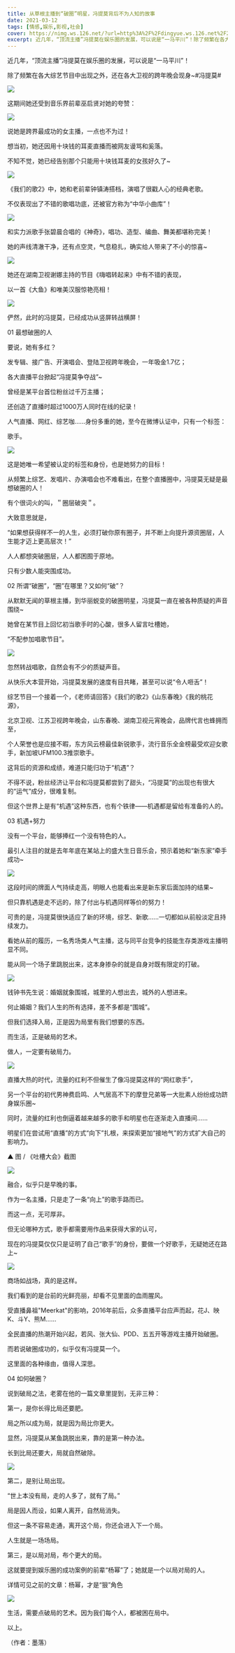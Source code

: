 ```yaml
---
title: 从草根主播到“破圈”明星，冯提莫背后不为人知的故事
date: 2021-03-12
tags: [情感,娱乐,影视,社会]
cover: https://nimg.ws.126.net/?url=http%3A%2F%2Fdingyue.ws.126.net%2F2021%2F0312%2Fee0aec46j00qpu3860013c000d200ibm.jpg&thumbnail=650x2147483647&quality=80&type=jpg
excerpt: 近几年，“顶流主播”冯提莫在娱乐圈的发展，可以说是“一马平川”！除了频繁在各大综艺节目中出现之外，还在各大卫视的跨年晚会现身~冯提莫![](https://nimg.ws.126.net/?url=http%3A%2F%2Fdi
---
```

近几年，“顶流主播”冯提莫在娱乐圈的发展，可以说是“一马平川”！

除了频繁在各大综艺节目中出现之外，还在各大卫视的跨年晚会现身~#冯提莫#

![](https://nimg.ws.126.net/?url=http%3A%2F%2Fdingyue.ws.126.net%2F2021%2F0312%2Fee0aec46j00qpu3860013c000d200ibm.jpg&thumbnail=650x2147483647&quality=80&type=jpg)  

这期间她还受到音乐界前辈巫启贤对她的夸赞：

![](https://nimg.ws.126.net/?url=http%3A%2F%2Fdingyue.ws.126.net%2F2021%2F0312%2F730f561dj00qpu386001bc000e800ggm.jpg&thumbnail=650x2147483647&quality=80&type=jpg)  

说她是跨界最成功的女主播，一点也不为过！

想当初，她还因用十块钱的耳麦直播而被网友谩骂和奚落。

不知不觉，她已经告别那个只能用十块钱耳麦的女孩好久了~

![](https://nimg.ws.126.net/?url=http%3A%2F%2Fdingyue.ws.126.net%2F2021%2F0312%2F6a65ff83j00qpu386000mc000b000gjm.jpg&thumbnail=650x2147483647&quality=80&type=jpg)  

《我们的歌2》中，她和老前辈钟镇涛搭档，演唱了很戳人心的经典老歌。

不仅表现出了不错的歌唱功底，还被官方称为“中华小曲库”！

![](https://nimg.ws.126.net/?url=http%3A%2F%2Fdingyue.ws.126.net%2F2021%2F0312%2F0288995fp00qpu3860081c000hs00ffm.png&thumbnail=650x2147483647&quality=80&type=jpg)  

和实力派歌手张碧晨合唱的《神奇》，唱功、造型、编曲、舞美都堪称完美！

她的声线清澈干净，还有点空灵，气息稳扎，确实给人带来了不小的惊喜~

![](https://nimg.ws.126.net/?url=http%3A%2F%2Fdingyue.ws.126.net%2F2021%2F0312%2F4b6f745ep00qpu3860083c000hs00a0m.png&thumbnail=650x2147483647&quality=80&type=jpg)  

她还在湖南卫视谢娜主持的节目《嗨唱转起来》中有不错的表现，

以一首《大鱼》和唯美汉服惊艳亮相！

![](https://nimg.ws.126.net/?url=http%3A%2F%2Fdingyue.ws.126.net%2F2021%2F0312%2Ffa6d6429j00qpu386001jc000hs00bvm.jpg&thumbnail=650x2147483647&quality=80&type=jpg)  

俨然，此时的冯提莫，已经成功从竖屏转战横屏！

01 最想破圈的人

要说，她有多红？

发专辑、接广告、开演唱会、登陆卫视跨年晚会，一年吸金1.7亿；

各大直播平台掀起“冯提莫争夺战”~

曾经是某平台首位粉丝过千万主播；

还创造了直播时超过1000万人同时在线的纪录！

人气直播、网红、综艺咖......身份多重的她，至今在微博认证中，只有一个标签：

歌手。

![](https://nimg.ws.126.net/?url=http%3A%2F%2Fdingyue.ws.126.net%2F2021%2F0312%2F4ec17510p00qpu386008mc000hs00e3m.png&thumbnail=650x2147483647&quality=80&type=jpg)  

这是她唯一希望被认定的标签和身份，也是她努力的目标！

从频繁上综艺、发唱片、办演唱会也不难看出，在整个直播圈中，冯提莫无疑是最想破圈的人！

有个很词火的叫，＂圈层破突＂。

大致意思就是，

“如果想获得样不一的人生，必须打破你原有圈子，并不断上向提升源资圈层，人生能才迈上更高层次！”

人人都想突破圈层，人人都困囿于原地。

只有少数人能突围成功。

02 所谓“破圈”，“圈”在哪里？又如何“破”？

从默默无闻的草根主播，到华丽蜕变的破圈明星，冯提莫一直在被各种质疑的声音围绕~

她曾在某节目上回忆初当歌手时的心酸，很多人留言吐槽她，

“不配参加唱歌节目”。

![](https://nimg.ws.126.net/?url=http%3A%2F%2Fdingyue.ws.126.net%2F2021%2F0312%2F32e08ad7j00qpu3860013c000hs00eum.jpg&thumbnail=650x2147483647&quality=80&type=jpg)  

忽然转战唱歌，自然会有不少的质疑声音。

从快乐大本营开始，冯提莫发展的速度有目共睹，甚至可以说“令人咂舌”！

综艺节目一个接着一个，《老师请回答》《我们的歌2》《山东春晚》《我的桃花源》，

北京卫视、江苏卫视跨年晚会，山东春晚、湖南卫视元宵晚会，品牌代言也蜂拥而至，

个人荣誉也是应接不暇，东方风云榜最佳新锐歌手，流行音乐全金榜最受欢迎女歌手，新加坡UFM100.3推崇歌手。

这背后的资源和成绩，难道只能归功于“机遇”？

不得不说，粉丝经济让平台和冯提莫都尝到了甜头，“冯提莫”的出现也有很大的“运气”成分，很难复制。

但这个世界上是有“机遇”这种东西，也有个铁律——机遇都是留给有准备的人的。

03 机遇+努力

没有一个平台，能够捧红一个没有特色的人。

最引人注目的就是去年年底在某站上的盛大生日音乐会，预示着她和“新东家”牵手成功~

![](https://nimg.ws.126.net/?url=http%3A%2F%2Fdingyue.ws.126.net%2F2021%2F0312%2Fbe796bc1j00qpu386000xc000gr005rm.jpg&thumbnail=650x2147483647&quality=80&type=jpg)  

这段时间的牌面人气持续走高，明眼人也能看出来是新东家后面加持的结果~

但只靠机遇是走不远的，除了付出与机遇同样等价的努力！

可贵的是，冯提莫很快适应了新的环境，综艺、新歌......一切都如从前般淡定且持续发力。

看她从前的履历，一名秀场类人气主播，这与同平台竞争的技能生存类游戏主播明显不同。

能从同一个场子里跳脱出来，这本身掺杂的就是自身对既有限定的打破。

![](https://nimg.ws.126.net/?url=http%3A%2F%2Fdingyue.ws.126.net%2F2021%2F0312%2F162ee2ebj00qpu386000oc000b200h9m.jpg&thumbnail=650x2147483647&quality=80&type=jpg)  

钱钟书先生说：婚姻就象围城，城里的人想出去，城外的人想进来。

何止婚姻？我们人生的所有选择，差不多都是“围城”。

但我们选择入局，正是因为局里有我们想要的东西。

而生活，正是破局的艺术。

做人，一定要有破局力。

![](https://nimg.ws.126.net/?url=http%3A%2F%2Fdingyue.ws.126.net%2F2021%2F0312%2F9f421616j00qpu3860016c000gf008tm.jpg&thumbnail=650x2147483647&quality=80&type=jpg)  

直播大热的时代，流量的红利不但催生了像冯提莫这样的“网红歌手”，

另一个平台的初代男神费启鸣、人气居高不下的摩登兄弟等一大批素人纷纷成功跻身娱乐圈~

同时，流量的红利也倒逼着越来越多的歌手和明星也在逐渐走入直播间......

明星们在尝试用“直播”的方式“向下”扎根，来探索更加“接地气”的方式扩大自己的影响力。

▲ 图 / 《吐槽大会》截图

![](https://nimg.ws.126.net/?url=http%3A%2F%2Fdingyue.ws.126.net%2F2021%2F0312%2F4858f8cdp00qpu38600cdc000hs00c1m.png&thumbnail=650x2147483647&quality=80&type=jpg)  

融合，似乎只是早晚的事。

作为一名主播，只是走了一条“向上”的歌手路而已。

而这一点，无可厚非。

但无论哪种方式，歌手都需要用作品来获得大家的认可，

现在的冯提莫仅仅只是证明了自己“歌手”的身份，要做一个好歌手，无疑她还在路上~

![](https://nimg.ws.126.net/?url=http%3A%2F%2Fdingyue.ws.126.net%2F2021%2F0312%2Fa5393dd1j00qpu386000tc000hs00bvm.jpg&thumbnail=650x2147483647&quality=80&type=jpg)  

商场如战场，真的是这样。

我们看到的是台前的光鲜亮丽，却看不见里面的血雨腥风。

受直播鼻祖"Meerkat"的影响，2016年前后，众多直播平台应声而起，花J、映K、斗Y、熊M……

全民直播的热潮开始兴起，若风、张大仙、PDD、五五开等游戏主播开始破圈。

而若说破圈成功的，似乎仅有冯提莫一个。

这里面的各种缘由，值得人深思。

04 如何破圈？

说到破局之法，老雾在他的一篇文章里提到，无非三种：

第一，是你长得比局还要肥。

局之所以成为局，就是因为局比你更大。

显然，冯提莫从某鱼跳脱出来，靠的是第一种办法。

长到比局还要大，局就自然破除。

![](https://nimg.ws.126.net/?url=http%3A%2F%2Fdingyue.ws.126.net%2F2021%2F0312%2Fbd2e042fj00qpu386000mc000g2009zm.jpg&thumbnail=650x2147483647&quality=80&type=jpg)  

第二，是别让局出现。

“世上本没有局，走的人多了，就有了局。”

局是因人而设，如果人离开，自然局消失。

但这一条不容易走通，离开这个局，你还会进入下一个局。

人生就是一场场局。

第三，是以局对局，布个更大的局。

这就要提到娱乐圈的成功案例的前辈“杨幂”了；她就是一个以局对局的人。

详情可见之前的文章：杨幂，才是“狠”角色

![](https://nimg.ws.126.net/?url=http%3A%2F%2Fdingyue.ws.126.net%2F2021%2F0312%2F968053c6j00qpu386000vc000bb00glm.jpg&thumbnail=650x2147483647&quality=80&type=jpg)  

生活，需要点破局的艺术。因为我们每个人，都被困在局中。

以上。

（作者：墨落）

